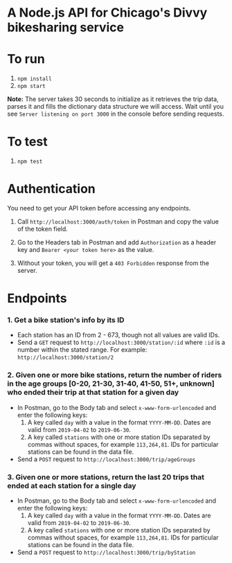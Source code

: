 # A Node.js API for Chicago's Divvy bikesharing service

# To run

1. `npm install`
2. `npm start`

**Note:** The server takes 30 seconds to initialize as it retrieves the trip data, parses it and fills the dictionary data structure we will access. Wait until you see `Server listening on port 3000` in the console before sending requests.

# To test

1. `npm test`

# Authentication

You need to get your API token before accessing any endpoints.

1. Call `http://localhost:3000/auth/token` in Postman and copy the value of the token field.

2. Go to the Headers tab in Postman and add `Authorization` as a header key and `Bearer <your token here>` as the value.

3. Without your token, you will get a `403 Forbidden` response from the server.

# Endpoints

### 1. Get a bike station's info by its ID

- Each station has an ID from 2 - 673, though not all values are valid IDs.
- Send a `GET` request to `http://localhost:3000/station/:id` where `:id` is a number within the stated range. For example: `http://localhost:3000/station/2`

### 2. Given one or more bike stations, return the number of riders in the age groups [0-20, 21-30, 31-40, 41-50, 51+, unknown] who ended their trip at that station for a given day

- In Postman, go to the Body tab and select `x-www-form-urlencoded` and enter the following keys:
  1. A key called `day` with a value in the format `YYYY-MM-DD`. Dates are valid from `2019-04-02` to `2019-06-30`.
  2. A key called `stations` with one or more station IDs separated by commas without spaces, for example `113,264,81`. IDs for particular stations can be found in the data file.
- Send a `POST` request to `http://localhost:3000/trip/ageGroups`

### 3. Given one or more stations, return the last 20 trips that ended at each station for a single day

- In Postman, go to the Body tab and select `x-www-form-urlencoded` and enter the following keys:
  1. A key called `day` with a value in the format `YYYY-MM-DD`. Dates are valid from `2019-04-02` to `2019-06-30`.
  2. A key called `stations` with one or more station IDs separated by commas without spaces, for example `113,264,81`. IDs for particular stations can be found in the data file.
- Send a `POST` request to `http://localhost:3000/trip/byStation`
